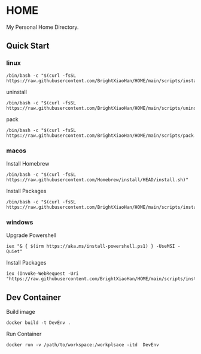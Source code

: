 # HOME
My Personal Home Directory.

## Quick Start
### linux
```
/bin/bash -c "$(curl -fsSL https://raw.githubusercontent.com/BrightXiaoHan/HOME/main/scripts/install.sh)"
```
uninstall
```
/bin/bash -c "$(curl -fsSL https://raw.githubusercontent.com/BrightXiaoHan/HOME/main/scripts/uninstall.sh)
```
pack
```
/bin/bash -c "$(curl -fsSL https://raw.githubusercontent.com/BrightXiaoHan/HOME/main/scripts/pack.sh)"
```
### macos
Install Homebrew
```
/bin/bash -c "$(curl -fsSL https://raw.githubusercontent.com/Homebrew/install/HEAD/install.sh)"
```
Install Packages
```
/bin/bash -c "$(curl -fsSL https://raw.githubusercontent.com/BrightXiaoHan/HOME/main/scripts/install_macos.sh)"
```
### windows
Upgrade Powershell
```
iex "& { $(irm https://aka.ms/install-powershell.ps1) } -UseMSI -Quiet"
```
Install Packages
```
iex (Invoke-WebRequest -Uri "https://raw.githubusercontent.com/BrightXiaoHan/HOME/main/scripts/install_macos.sh").Content
```

## Dev Container
Build image
```
docker build -t DevEnv .
```
Run Container
```
docker run -v /path/to/workspace:/workplsace -itd  DevEnv
```
